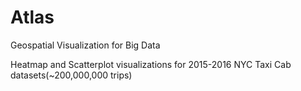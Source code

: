 # Atlas
Geospatial Visualization for Big Data

Heatmap and Scatterplot visualizations for 2015-2016 NYC Taxi Cab datasets(~200,000,000 trips)
